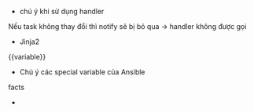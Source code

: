 - chú ý khi sử dụng handler

Nếu task không thay đổi thì notify sẽ bị bỏ qua -> handler không được gọi

- Jinja2

{{variable}}

- Chú ý các special variable của Ansible

facts

- 